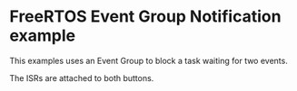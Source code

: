 FreeRTOS Event Group Notification example
=======================

This examples uses an Event Group to block a task waiting for two events.

The ISRs are attached to both buttons.


